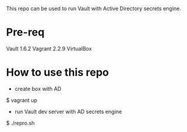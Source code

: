 This repo can be used to run Vault with Active Directory secrets engine.

# Pre-req
Vault 1.6.2
Vagrant 2.2.9
VirtualBox

# How to use this repo

- create box with AD 

$ vagrant up

- run Vault dev server with AD secrets engine

$ ./repro.sh

